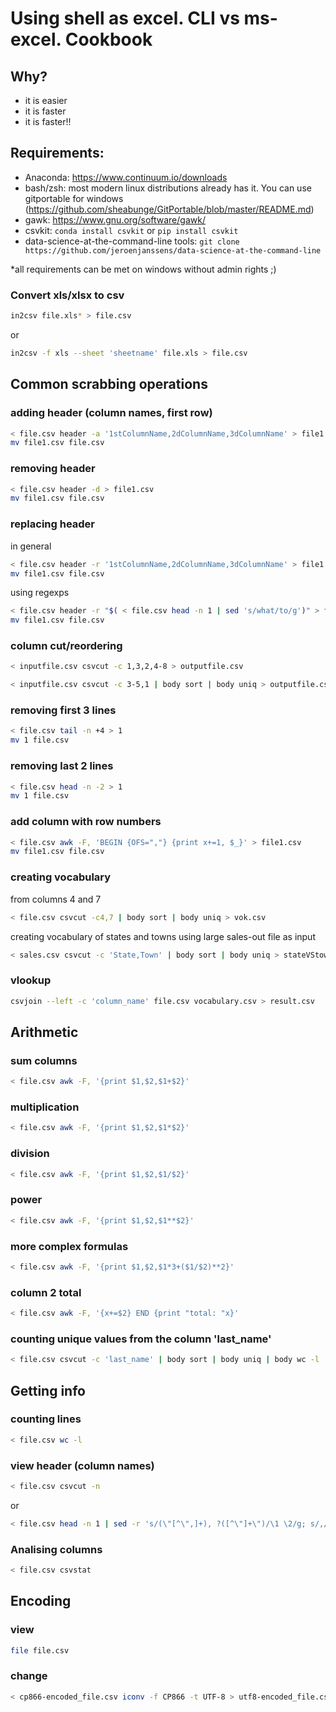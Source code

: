 # Using shell as excel. CLI vs ms-excel. Cookbook

## Why?

- it is easier
- it is faster
- it is faster!!

## Requirements:

- Anaconda: https://www.continuum.io/downloads
- bash/zsh: most modern linux distributions already has it. You can use gitportable for windows (https://github.com/sheabunge/GitPortable/blob/master/README.md)
- gawk: https://www.gnu.org/software/gawk/
- csvkit: ```conda install csvkit``` or ```pip install csvkit```
- data-science-at-the-command-line tools: ```git clone https://github.com/jeroenjanssens/data-science-at-the-command-line```

*all requirements can be met on windows without admin rights ;)

### Convert xls/xlsx to csv

```bash
in2csv file.xls* > file.csv
```

or

```bash
in2csv -f xls --sheet 'sheetname' file.xls > file.csv
```

## Common scrabbing operations

### adding header (column names, first row)

```bash
< file.csv header -a '1stColumnName,2dColumnName,3dColumnName' > file1.csv
mv file1.csv file.csv
```

### removing header

```bash
< file.csv header -d > file1.csv
mv file1.csv file.csv
```

### replacing header

in general

```bash
< file.csv header -r '1stColumnName,2dColumnName,3dColumnName' > file1.csv
mv file1.csv file.csv
```

using regexps

```bash
< file.csv header -r "$( < file.csv head -n 1 | sed 's/what/to/g')" > file1.csv
mv file1.csv file.csv
```

### column cut/reordering

```bash
< inputfile.csv csvcut -c 1,3,2,4-8 > outputfile.csv
```

```bash
< inputfile.csv csvcut -c 3-5,1 | body sort | body uniq > outputfile.csv
```

### removing first 3 lines

```bash
< file.csv tail -n +4 > 1
mv 1 file.csv
```

### removing last 2 lines

```bash
< file.csv head -n -2 > 1
mv 1 file.csv
```

### add column with row numbers

```bash
< file.csv awk -F, 'BEGIN {OFS=","} {print x+=1, $_}' > file1.csv
mv file1.csv file.csv
```

### creating vocabulary

from columns 4 and 7

```bash
< file.csv csvcut -c4,7 | body sort | body uniq > vok.csv
```

creating vocabulary of states and towns using large sales-out file as input

```bash
< sales.csv csvcut -c 'State,Town' | body sort | body uniq > stateVStown.csv
```

### vlookup

```bash
csvjoin --left -c 'column_name' file.csv vocabulary.csv > result.csv
```

## Arithmetic

### sum columns

```bash
< file.csv awk -F, '{print $1,$2,$1+$2}'
```

### multiplication

```bash
< file.csv awk -F, '{print $1,$2,$1*$2}'
```

### division

```bash
< file.csv awk -F, '{print $1,$2,$1/$2}'
```

### power

```bash
< file.csv awk -F, '{print $1,$2,$1**$2}'
```

### more complex formulas

```bash
< file.csv awk -F, '{print $1,$2,$1*3+($1/$2)**2}'
```

### column 2 total

```bash
< file.csv awk -F, '{x+=$2} END {print "total: "x}'
```

### counting unique values from the column 'last_name'

```bash
< file.csv csvcut -c 'last_name' | body sort | body uniq | body wc -l
```

## Getting info

### counting lines

```bash
< file.csv wc -l
```

### view header (column names)

```bash
< file.csv csvcut -n
```

or

```bash
< file.csv head -n 1 | sed -r 's/(\"[^\",]+), ?([^\"]+\")/\1 \2/g; s/,/\n/g'| awk 'BEGIN {OFS="\t"} {print x+=1, $_}'
```

### Analising columns

```bash
< file.csv csvstat
```

## Encoding

### view

```bash
file file.csv
```

### change

```bash
< cp866-encoded_file.csv iconv -f CP866 -t UTF-8 > utf8-encoded_file.csv
```